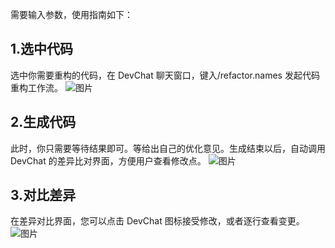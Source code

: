 
需要输入参数，使用指南如下：

## 1.选中代码

选中你需要重构的代码，在 DevChat 聊天窗口，键入/refactor.names 发起代码重构工作流。
![图片](https://deploy-script.merico.cn/devchat/workflow/refactor.name_1.png)

## 2.生成代码

此时，你只需要等待结果即可。等给出自己的优化意见。生成结束以后，自动调用 DevChat 的差异比对界面，方便用户查看修改点。
![图片](https://deploy-script.merico.cn/devchat/workflow/refactor.name_2.gif)

## 3.对比差异

在差异对比界面，您可以点击 DevChat 图标接受修改，或者逐行查看变更。
![图片](https://deploy-script.merico.cn/devchat/workflow/refactor.name_3.png)
